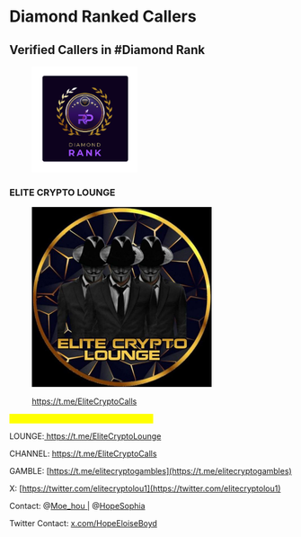 # Diamond Ranked Callers

## Verified Callers in #Diamond Rank

<figure><img src="../../../.gitbook/assets/5.png" alt="" width="188"><figcaption></figcaption></figure>

### **ELITE CRYPTO LOUNGE**



<figure><img src="../../../.gitbook/assets/ELITE CRYPTO LOUNGE.jpeg" alt="" width="320"><figcaption><p><a href="https://t.me/EliteCryptoCalls">https://t.me/EliteCryptoCalls </a></p></figcaption></figure>

<mark style="color:yellow;">AMA/CALLS TELEGRAM and TWITTER</mark>

LOUNGE:[ https://t.me/EliteCryptoLounge ](https://t.me/EliteCryptoLounge)

CHANNEL: [https://t.me/EliteCryptoCalls ](https://t.me/EliteCryptoCalls)

GAMBLE: [https://t.me/elitecryptogambles](https://t.me/elitecryptogambles)

X: [https://twitter.com/elitecryptolou1](https://twitter.com/elitecryptolou1)

Contact: @[Moe\_hou |](https://t.me/Moe\_hou) @[HopeSophia](https://t.me/HopeSophia)

Twitter Contact: [x.com/HopeEloiseBoyd](https://x.com/HopeEloiseBoyd)
